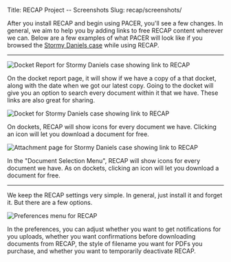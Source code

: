 Title: RECAP Project -- Screenshots
Slug: recap/screenshots/

After you install RECAP and begin using PACER, you'll see a few changes. In general, we aim to help you by adding links to free RECAP content wherever we can. Below are a few examples of what PACER will look like if you browsed the [Stormy Daniels case][stormy] while using RECAP. 

[stormy]: https://www.courtlistener.com/docket/6336810/clifford-v-trump/

<hr>

<div class="left-image">
    <img src="{static}/images/recap/screenshots/docket-report.png"
         alt="Docket Report for Stormy Daniels case showing link to RECAP"
         class="img-responsive border">
    <p class="caption">On the docket report page, it will show if we have a copy of a that docket, along with the date when we got our latest copy. Going to the docket will give you an option to search every document within it that we have. These links are also great for sharing.</p>
</div>
<div class="clearfix"></div>

<div class="left-image">
    <img src="{static}/images/recap/screenshots/docket.png"
         alt="Docket for Stormy Daniels case showing link to RECAP"
         class="img-responsive border">
    <p class="caption">On dockets, RECAP will show icons for every document we have. Clicking an icon will let you download a document for free.</p>
</div>
<div class="clearfix"></div>

<div class="left-image">
    <img src="{static}/images/recap/screenshots/attachment-page.png"
         alt="Attachment page for Stormy Daniels case showing link to RECAP"
         class="img-responsive border">
    <p class="caption">In the "Document Selection Menu", RECAP will show icons for every document we have. As on dockets, clicking an icon will let you download a document for free.</p>
</div>
<div class="clearfix"></div>

<hr>

We keep the RECAP settings very simple. In general, just install it and forget it. But there are a few options.

<div class="left-image">
    <img src="{static}/images/recap/screenshots/options.png"
         alt="Preferences menu for RECAP">
    <p class="caption">In the preferences, you can adjust whether you want to get notifications for you uploads, whether you want confirmations before downloading documents from RECAP, the style of filename you want for PDFs you purchase, and whether you want to temporarily deactivate RECAP.</p>
</div>
<div class="clearfix"></div>
